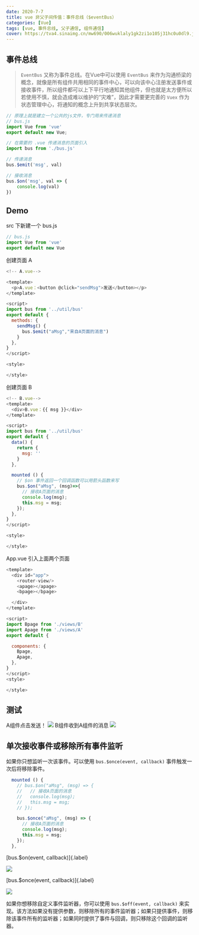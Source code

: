 ```yaml
---
date: 2020-7-7
title: vue 非父子间传值：事件总线（$eventBus）
categories: [Vue]
tags: [vue, 事件总线, 父子通信, 组件通信]
cover: https://tva4.sinaimg.cn/mw690/006wuklaly1gk2zi1o105j31hc0u0dl9.jpg
---
```


## 事件总线
> `EventBus` 又称为事件总线。在Vue中可以使用 `EventBus` 来作为沟通桥梁的概念，就像是所有组件共用相同的事件中心，可以向该中心注册发送事件或接收事件，所以组件都可以上下平行地通知其他组件，但也就是太方便所以若使用不慎，就会造成难以维护的“灾难”，因此才需要更完善的 `Vuex` 作为状态管理中心，将通知的概念上升到共享状态层次。


```js
// 原理上就是建立一个公共的js文件，专门用来传递消息
// bus.js
import Vue from 'vue'
export default new Vue;

// 在需要的 .vue 传递消息的页面引入
import bus from './bus.js'

// 传递消息
bus.$emit('msg', val)

// 接收消息
bus.$on('msg', val => {
    console.log(val)
})
```

## Demo
src 下新建一个 bus.js
```js
// bus.js
import Vue from 'vue'
export default new Vue
```

创建页面 A
```js
<!-- A.vue-->

<template>
  <p>A.vue：<button @click="sendMsg">发送</button></p>
</template>

<script>
import bus from '../util/bus'
export default {
  methods: {
    sendMsg() {
      bus.$emit("aMsg","来自A页面的消息")
    }
  },
}
</script>

<style>

</style>
```

创建页面 B

```js
<!-- B.vue-->
<template>
  <div>B.vue：{{ msg }}</div>
</template>

<script>
import bus from '../util/bus'
export default {
  data() {
    return {
      msg: ''
    }
  },

  mounted () {
    // $on 事件返回一个回调函数可以用箭头函数来写
    bus.$on("aMsg", (msg)=>{
      // 接收A页面的消息
      console.log(msg);
      this.msg = msg;
    });
  },
}
</script>

<style>

</style>
```

App.vue 引入上面两个页面
```js
<template>
  <div id="app">
    <router-view/>
    <apage></apage>
    <bpage></bpage>

  </div>
</template>

<script>
import Bpage from './views/B'
import Apage from './views/A'
export default {

  components: {
    Bpage,
    Apage,
  },
}
</script>
<style>

</style>

```
## 测试
A组件点击发送！
![](https://fastly.jsdelivr.net/gh/xiangshu233/blogAssets@8f483cccf32f1597c09c6a1d83fc8e99527ddc38/2020/10/14/3e0de036d34cc326b3bbb83c95c98ad3.png)
B组件收到A组件的消息
![](https://fastly.jsdelivr.net/gh/xiangshu233/blogAssets@95f238243365fc86ef6e971c4fa663989d1a5678/2020/10/14/8b5526d49b7217ebd0086d9e6667bc3c.png)

## 单次接收事件或移除所有事件监听
如果你只想监听一次该事件。可以使用 `bus.$once(event, callback)` 事件触发一次后将移除事件。
```js
  mounted () {
    // bus.$on("aMsg", (msg) => {
    //   // 接收A页面的消息
    //   console.log(msg);
    //   this.msg = msg;
    // });

    bus.$once("aMsg", (msg) => {
      // 接收A页面的消息
      console.log(msg);
      this.msg = msg;
    });
  },
```
[bus.$on(event, callback)]{.label}

![](https://fastly.jsdelivr.net/gh/xiangshu233/blogAssets@e5e44b74d7ceae57ac0c1e9f0f9840d30ef9b83c/2020/10/14/dd4fb157e7352588875a1d9d3af8e986.png)

[bus.$once(event, callback)]{.label}

![](https://fastly.jsdelivr.net/gh/xiangshu233/blogAssets@8b61748bc8369cdf1cc6f6016526efeb019ac882/2020/10/14/b74705f13d8ed12004d602874c13fe18.png)

如果你想移除自定义事件监听器，你可以使用 `bus.$off(event, callback)` 来实现。该方法如果没有提供参数，则移除所有的事件监听器；如果只提供事件，则移除该事件所有的监听器；如果同时提供了事件与回调，则只移除这个回调的监听器。


